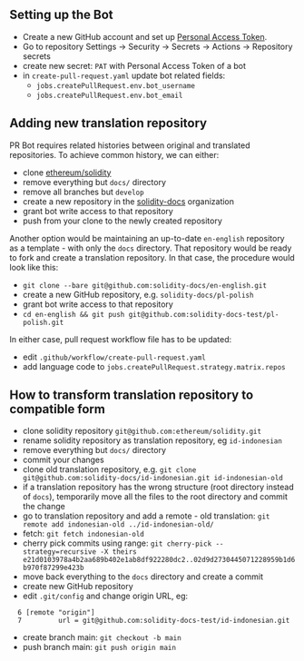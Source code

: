 ## Setting up the Bot 
- Create a new GitHub account and set up [Personal Access Token](https://docs.github.com/en/authentication/keeping-your-account-and-data-secure/creating-a-personal-access-token).
- Go to repository Settings -> Security -> Secrets -> Actions -> Repository secrets
- create new secret: `PAT` with Personal Access Token of a bot
- in `create-pull-request.yaml` update bot related fields:
  - `jobs.createPullRequest.env.bot_username`
  - `jobs.createPullRequest.env.bot_email`


## Adding new translation repository

PR Bot requires related histories between original and translated repositories. To achieve common history, we can either:
- clone [ethereum/solidity](https://github.com/ethereum/solidity/)
- remove everything but `docs/` directory
- remove all branches but `develop`
- create a new repository in the [solidity-docs](https://github.com/solidity-docs) organization
- grant bot write access to that repository
- push from your clone to the newly created repository

Another option would be maintaining an up-to-date `en-english` repository as a template - with only the `docs` directory. That repository would be ready to fork and create a translation repository. In that case, the procedure would look like this:
- `git clone --bare git@github.com:solidity-docs/en-english.git`
- create a new GitHub repository, e.g. `solidity-docs/pl-polish`
- grant bot write access to that repository
- `cd en-english && git push git@github.com:solidity-docs-test/pl-polish.git`

In either case, pull request workflow file has to be updated:
- edit `.github/workflow/create-pull-request.yaml` 
- add language code to `jobs.createPullRequest.strategy.matrix.repos`

## How to transform translation repository to compatible form
- clone solidity repository `git@github.com:ethereum/solidity.git`
- rename solidity repository as translation repository, eg `id-indonesian`
- remove everything but `docs/` directory
- commit your changes
- clone old translation repository, e.g. `git clone git@github.com:solidity-docs/id-indonesian.git id-indonesian-old`
- if a translation repository has the wrong structure (root directory instead of `docs`), temporarily move all the files to the root directory and commit the change
- go to translation repository and add a remote - old translation: `git remote add indonesian-old ../id-indonesian-old/`
- fetch:   `git fetch indonesian-old`
- cherry pick commits using range: `git cherry-pick --strategy=recursive -X theirs e21d0103978a4b2aa689b402e1ab8df922280dc2..02d9d2730445071228959b1d6b970f87299e423b`
- move back everything to the `docs` directory and create a commit
- create new GitHub repository
- edit `.git/config` and change origin URL, eg:
```
  6 [remote "origin"]
  7         url = git@github.com:solidity-docs-test/id-indonesian.git
```
- create branch main: `git checkout -b main`
- push branch main: `git push origin main`
